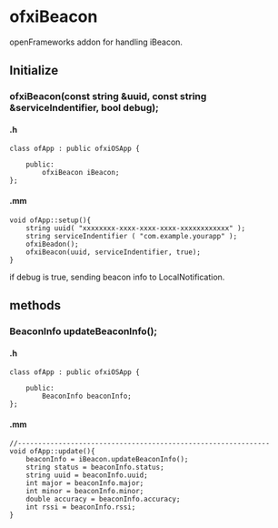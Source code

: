 ofxiBeacon
==========

openFrameworks addon for handling iBeacon.


## Initialize

### ofxiBeacon(const string &uuid, const string &serviceIndentifier, bool debug);

#### .h
```
class ofApp : public ofxiOSApp {

    public:
        ofxiBeacon iBeacon;
};
```


#### .mm
```
void ofApp::setup(){
    string uuid( "xxxxxxxx-xxxx-xxxx-xxxx-xxxxxxxxxxxx" );
    string serviceIndentifier ( "com.example.yourapp" );
    ofxiBeadon();
    ofxiBeacon(uuid, serviceIndentifier, true);
}
```
if debug is true, sending beacon info to LocalNotification.

## methods

### BeaconInfo updateBeaconInfo();

#### .h
```
class ofApp : public ofxiOSApp {

    public:
        BeaconInfo beaconInfo;
};
```

#### .mm
```
//--------------------------------------------------------------
void ofApp::update(){
    beaconInfo = iBeacon.updateBeaconInfo();
    string status = beaconInfo.status;
    string uuid = beaconInfo.uuid;
    int major = beaconInfo.major;
    int minor = beaconInfo.minor;
    double accuracy = beaconInfo.accuracy;
    int rssi = beaconInfo.rssi;
}
```
